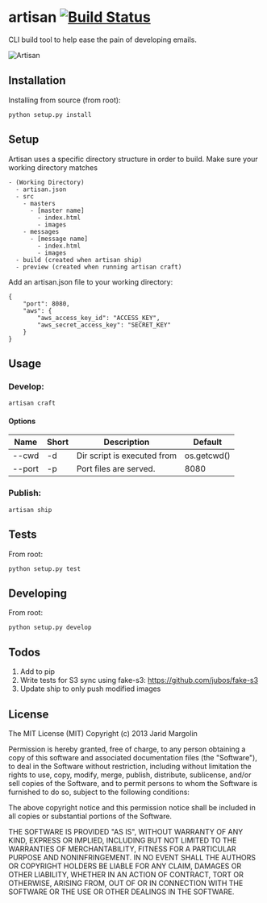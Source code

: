 artisan [![Build Status](https://travis-ci.org/firstopinion/artisan.png)](https://travis-ci.org/firstopinion/artisan)
=======

CLI build tool to help ease the pain of developing emails.

![Artisan](http://i.cloudup.com/9oBp4FQSRO.jpg)



Installation
------------

Installing from source (from root):

`python setup.py install`



Setup
-----

Artisan uses a specific directory structure in order to build. Make sure your working directory matches

	- (Working Directory)
	  - artisan.json
	  - src
	    - masters
	      - [master name]
	        - index.html
	        - images
	    - messages
	      - [message name]
	        - index.html
	        - images
	  - build (created when artisan ship)
	  - preview (created when running artisan craft)

Add an artisan.json file to your working directory:

	{
		"port": 8080,
		"aws": {
			"aws_access_key_id": "ACCESS_KEY",
			"aws_secret_access_key": "SECRET_KEY"
		}
	}



Usage
-----

### Develop:

`artisan craft`

#### Options

| Name   | Short |  Description                                           | Default     |
| ------ | ----- | ------------------------------------------------------ | ----------- |
| --cwd  | -d    | Dir script is executed from                            | os.getcwd() |
| --port | -p    | Port files are served.                                 | 8080        |

### Publish:

`artisan ship`



Tests
-----

From root:

`python setup.py test`



Developing
----------

From root:

`python setup.py develop`



Todos
-----

1. Add to pip
2. Write tests for S3 sync using fake-s3: https://github.com/jubos/fake-s3
3. Update ship to only push modified images



License
-------
The MIT License (MIT)
Copyright (c) 2013 Jarid Margolin

Permission is hereby granted, free of charge, to any person obtaining a copy
of this software and associated documentation files (the "Software"), to deal
in the Software without restriction, including without limitation the rights
to use, copy, modify, merge, publish, distribute, sublicense, and/or sell
copies of the Software, and to permit persons to whom the Software is
furnished to do so, subject to the following conditions:

The above copyright notice and this permission notice shall be included in
all copies or substantial portions of the Software.

THE SOFTWARE IS PROVIDED "AS IS", WITHOUT WARRANTY OF ANY KIND, EXPRESS OR
IMPLIED, INCLUDING BUT NOT LIMITED TO THE WARRANTIES OF MERCHANTABILITY,
FITNESS FOR A PARTICULAR PURPOSE AND NONINFRINGEMENT. IN NO EVENT SHALL THE
AUTHORS OR COPYRIGHT HOLDERS BE LIABLE FOR ANY CLAIM, DAMAGES OR OTHER
LIABILITY, WHETHER IN AN ACTION OF CONTRACT, TORT OR OTHERWISE, ARISING FROM,
OUT OF OR IN CONNECTION WITH THE SOFTWARE OR THE USE OR OTHER DEALINGS IN
THE SOFTWARE.